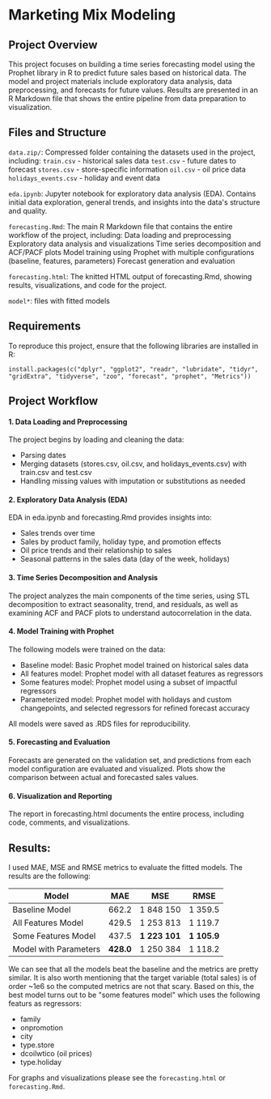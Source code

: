 # Marketing Mix Modeling

## Project Overview
This project focuses on building a time series forecasting model using the Prophet library in R to predict future sales based on historical data. The model and project materials include exploratory data analysis, data preprocessing, and forecasts for future values. Results are presented in an R Markdown file that shows the entire pipeline from data preparation to visualization.

## Files and Structure
`data.zip/`: Compressed folder containing the datasets used in the project, including:
    `train.csv` - historical sales data
    `test.csv` - future dates to forecast
    `stores.csv` - store-specific information
    `oil.csv` - oil price data
    `holidays_events.csv` - holiday and event data

`eda.ipynb`: Jupyter notebook for exploratory data analysis (EDA). Contains initial data exploration, general trends, and insights into the data's structure and quality.

`forecasting.Rmd`: The main R Markdown file that contains the entire workflow of the project, including:
Data loading and preprocessing
Exploratory data analysis and visualizations
Time series decomposition and ACF/PACF plots
Model training using Prophet with multiple configurations (baseline, features, parameters)
Forecast generation and evaluation

`forecasting.html`: The knitted HTML output of forecasting.Rmd, showing results, visualizations, and code for the project.

`model*`: files with fitted models

## Requirements
To reproduce this project, ensure that the following libraries are installed in R:

```
install.packages(c("dplyr", "ggplot2", "readr", "lubridate", "tidyr", "gridExtra", "tidyverse", "zoo", "forecast", "prophet", "Metrics"))
```

## Project Workflow
#### 1. Data Loading and Preprocessing
The project begins by loading and cleaning the data:

* Parsing dates
* Merging datasets (stores.csv, oil.csv, and holidays_events.csv) with train.csv and test.csv
* Handling missing values with imputation or substitutions as needed

#### 2. Exploratory Data Analysis (EDA)
EDA in eda.ipynb and forecasting.Rmd provides insights into:

* Sales trends over time
* Sales by product family, holiday type, and promotion effects
* Oil price trends and their relationship to sales
* Seasonal patterns in the sales data (day of the week, holidays)

#### 3. Time Series Decomposition and Analysis
The project analyzes the main components of the time series, using STL decomposition to extract seasonality, trend, and residuals, as well as examining ACF and PACF plots to understand autocorrelation in the data.

#### 4. Model Training with Prophet
The following models were trained on the data:

* Baseline model: Basic Prophet model trained on historical sales data
* All features model: Prophet model with all dataset features as regressors
* Some features model: Prophet model using a subset of impactful regressors
* Parameterized model: Prophet model with holidays and custom changepoints, and selected regressors for refined forecast accuracy

All models were saved as .RDS files for reproducibility.

#### 5. Forecasting and Evaluation
Forecasts are generated on the validation set, and predictions from each model configuration are evaluated and visualized. Plots show the comparison between actual and forecasted sales values.

#### 6. Visualization and Reporting
The report in forecasting.html documents the entire process, including code, comments, and visualizations.

## Results:

I used MAE, MSE and RMSE metrics to evaluate the fitted models. The results are the following:

| Model                 |   MAE     |   MSE      |   RMSE    |
|-----------------------|-----------|------------|-----------|
| Baseline Model        | 662.2  | 1 848 150    | 1 359.5  |
| All Features Model    | 429.5  | 1 253 813    | 1 119.7  |
| Some Features Model   | 437.5  | **1 223 101**    | **1 105.9**  |
| Model with Parameters  | **428.0**  | 1 250 384    | 1 118.2  |

We can see that all the models beat the baseline and the metrics are pretty similar. It is also worth mentioning that the target variable (total sales) is of order ~1e6 so the computed metrics are not that scary. Based on this, the best model turns out to be "some features model" which uses the following featurs as regressors: 
* family
* onpromotion
* city
* type.store
* dcoilwtico (oil prices)
* type.holiday

For graphs and visualizations please see the `forecasting.html` or `forecasting.Rmd`.